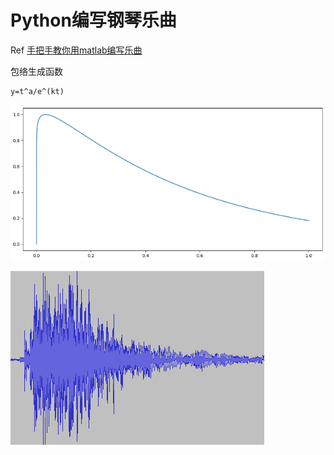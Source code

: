 # Python编写钢琴乐曲
Ref [手把手教你用matlab编写乐曲](https://mp.weixin.qq.com/s/feBaJGqX-qtw-KKsSCMzPQ)



包络生成函数

```
y=t^a/e^(kt)
```

![image-20200607235033167](images/image-20200607235033167.png)

![image-20200607235359084](images/image-20200607235359084.png)